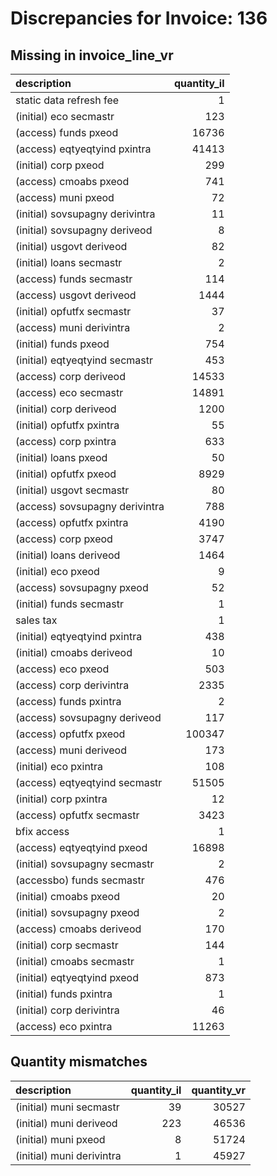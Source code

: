 # Discrepancies for Invoice: 136

## Missing in invoice_line_vr

| description                     |   quantity_il |
|:--------------------------------|--------------:|
| static data refresh fee         |             1 |
| (initial) eco secmastr          |           123 |
| (access) funds pxeod            |         16736 |
| (access) eqtyeqtyind pxintra    |         41413 |
| (initial) corp pxeod            |           299 |
| (access) cmoabs pxeod           |           741 |
| (access) muni pxeod             |            72 |
| (initial) sovsupagny derivintra |            11 |
| (initial) sovsupagny deriveod   |             8 |
| (initial) usgovt deriveod       |            82 |
| (initial) loans secmastr        |             2 |
| (access) funds secmastr         |           114 |
| (access) usgovt deriveod        |          1444 |
| (initial) opfutfx secmastr      |            37 |
| (access) muni derivintra        |             2 |
| (initial) funds pxeod           |           754 |
| (initial) eqtyeqtyind secmastr  |           453 |
| (access) corp deriveod          |         14533 |
| (access) eco secmastr           |         14891 |
| (initial) corp deriveod         |          1200 |
| (initial) opfutfx pxintra       |            55 |
| (access) corp pxintra           |           633 |
| (initial) loans pxeod           |            50 |
| (initial) opfutfx pxeod         |          8929 |
| (initial) usgovt secmastr       |            80 |
| (access) sovsupagny derivintra  |           788 |
| (access) opfutfx pxintra        |          4190 |
| (access) corp pxeod             |          3747 |
| (initial) loans deriveod        |          1464 |
| (initial) eco pxeod             |             9 |
| (access) sovsupagny pxeod       |            52 |
| (initial) funds secmastr        |             1 |
| sales tax                       |             1 |
| (initial) eqtyeqtyind pxintra   |           438 |
| (initial) cmoabs deriveod       |            10 |
| (access) eco pxeod              |           503 |
| (access) corp derivintra        |          2335 |
| (access) funds pxintra          |             2 |
| (access) sovsupagny deriveod    |           117 |
| (access) opfutfx pxeod          |        100347 |
| (access) muni deriveod          |           173 |
| (initial) eco pxintra           |           108 |
| (access) eqtyeqtyind secmastr   |         51505 |
| (initial) corp pxintra          |            12 |
| (access) opfutfx secmastr       |          3423 |
| bfix access                     |             1 |
| (access) eqtyeqtyind pxeod      |         16898 |
| (initial) sovsupagny secmastr   |             2 |
| (accessbo) funds secmastr       |           476 |
| (initial) cmoabs pxeod          |            20 |
| (initial) sovsupagny pxeod      |             2 |
| (access) cmoabs deriveod        |           170 |
| (initial) corp secmastr         |           144 |
| (initial) cmoabs secmastr       |             1 |
| (initial) eqtyeqtyind pxeod     |           873 |
| (initial) funds pxintra         |             1 |
| (initial) corp derivintra       |            46 |
| (access) eco pxintra            |         11263 |

## Quantity mismatches

| description               |   quantity_il |   quantity_vr |
|:--------------------------|--------------:|--------------:|
| (initial) muni secmastr   |            39 |         30527 |
| (initial) muni deriveod   |           223 |         46536 |
| (initial) muni pxeod      |             8 |         51724 |
| (initial) muni derivintra |             1 |         45927 |
